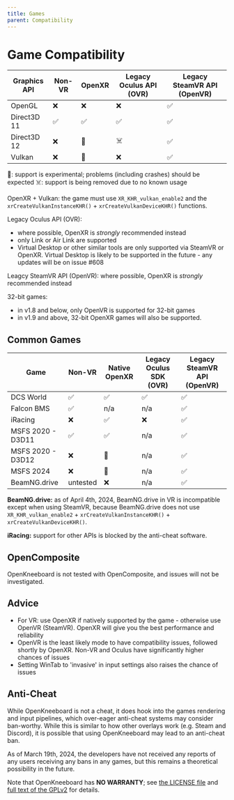```yaml
---
title: Games
parent: Compatibility
---
```


# Game Compatibility

| Graphics API | Non-VR | OpenXR | Legacy Oculus API (OVR) | Legacy SteamVR API (OpenVR) |
| -------------|--------|--------|--------|---------|
| OpenGL       | ❌ | ❌ | ❌ | ✅ |
| Direct3D 11  | ✅ | ✅ | ✅ | ✅ |
| Direct3D 12  | ❌ | 🧪 | ☠️ | ✅ |
| Vulkan       | ❌ | 🧪 | ❌ | ✅ |

🧪: support is experimental; problems (including crashes) should be expected
☠️: support is being removed due to no known usage

OpenXR + Vulkan: the game must use `XR_KHR_vulkan_enable2` and the `xrCreateVulkanInstanceKHR()` + `xrCreateVulkanDeviceKHR()` functions.

Legacy Oculus API (OVR):

- where possible, OpenXR is *strongly* recommended instead
- only Link or Air Link are supported
- Virtual Desktop or other similar tools are only supported via SteamVR or OpenXR. Virtual Desktop is likely to be supported in the future - any updates will be on issue #608

Leagcy SteamVR API (OpenVR): where possible, OpenXR is *strongly* recommended instead

32-bit games:

- in v1.8 and below, only OpenVR is supported for 32-bit games
- in v1.9 and above, 32-bit OpenXR games will also be supported.

## Common Games

| Game | Non-VR | Native OpenXR | Legacy Oculus SDK (OVR) | Legacy SteamVR API (OpenVR) |
|------|--------|---------------|------------|--------|
| DCS World | ✅ | ✅ | ✅ | ✅ |
| Falcon BMS | ✅ | n/a | n/a | ✅ |
| iRacing | ❌ | ✅ | ❌ | ✅ |
| MSFS 2020 - D3D11 | ✅ | ✅ | n/a | ✅ |
| MSFS 2020 - D3D12 | ❌ | 🧪 | n/a | ✅ |
| MSFS 2024 | ❌ | 🧪 | n/a | ✅ |
| BeamNG.drive | untested | ❌  | n/a | ✅ |

**BeamNG.drive:** as of April 4th, 2024, BeamNG.drive in VR is incompatible except when using SteamVR, because BeamNG.drive does not use `XR_KHR_vulkan_enable2` + `xrCreateVulkanInstanceKHR()` + `xrCreateVulkanDeviceKHR()`.

**iRacing:** support for other APIs is blocked by the anti-cheat software.

## OpenComposite

OpenKneeboard is not tested with OpenComposite, and issues will not be investigated.

## Advice

- For VR: use OpenXR if natively supported by the game - otherwise use OpenVR (SteamVR). OpenXR will give you the best performance and reliability
- OpenVR is the least likely mode to have compatibility issues, followed shortly by OpenXR. Non-VR and Oculus have significantly higher chances of issues
- Setting WinTab to 'invasive' in input settings also raises the chance of issues

## Anti-Cheat

While OpenKneeboard is not a cheat, it does hook into the games rendering and input pipelines, which over-eager anti-cheat systems may consider ban-worthy. While this is similar to how other overlays work (e.g. Steam and Discord), it is possible that using OpenKneeboard may lead to an anti-cheat ban.

As of March 19th, 2024, the developers have not received any reports of any users receiving any bans in any games, but this remains a theoretical possibility in the future.

Note that OpenKneeboard has **NO WARRANTY**; see [the LICENSE file](https://raw.githubusercontent.com/OpenKneeboard/OpenKneeboard/master/LICENSE) and [full text of the GPLv2](https://raw.githubusercontent.com/OpenKneeboard/OpenKneeboard/master/gpl-2.0.txt) for details.
